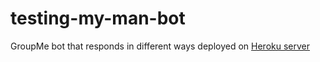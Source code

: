 # testing-my-man-bot
GroupMe bot that responds in different ways deployed on [Heroku server](testing-my-man-bot.herokuapp.com)

